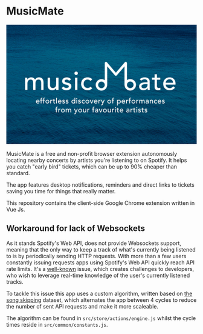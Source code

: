 # MusicMate

![Template demo](https://github.com/saulve/MusicMate/blob/master/promo-screenshot.jpg)

MusicMate is a free and non-profit browser extension autonomously locating nearby concerts by artists you're listening to on Spotify. It helps you catch "early bird" tickets, which can be up to 90% cheaper than standard.

The app features desktop notifications, reminders and direct links to tickets saving you time for things that really matter.

This repository contains the client-side Google Chrome extension written in Vue Js.

## Workaround for lack of Websockets

As it stands Spotify's Web API, does not provide Websockets support, meaning that the only way to keep a track of what's currently being listened to is by periodically sending HTTP requests. With more than a few users constantly issuing requests apps using Spotify's Web API quickly reach API rate limits. It's a [well-known](https://github.com/spotify/web-api/issues/492) issue, which creates challenges to developers, who wish to leverage real-time knowledge of the user's currently listened tracks.

To tackle this issue this app uses a custom algorithm, written based on [the song skipping](https://musicmachinery.com/2014/05/02/the-skip/) dataset, which alternates the app between 4 cycles to reduce the number of sent API requests and make it more scaleable.

The algorithm can be found in `src/store/actions/engine.js` whilst the cycle times reside in `src/common/constants.js`.
